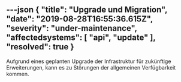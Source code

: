 ---json
{
  "title": "Upgrade und Migration",
  "date": "2019-08-28T16:55:36.615Z",
  "severity": "under-maintenance",
  "affectedsystems": [
    "api",
    "update"
  ],
  "resolved": true
}
---
Aufgrund eines geplanten Upgrade der Infrastruktur für zukünftige Erweiterungen, kann es zu Störungen der allgemeinen Verfügbarkeit kommen.

<!--- language code: de -->
